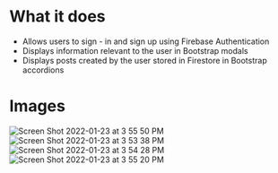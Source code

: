 # What it does

- Allows users to sign - in and sign up using Firebase Authentication
- Displays information relevant to the user in Bootstrap modals
- Displays posts created by the user stored in Firestore in Bootstrap accordions


# Images
![Screen Shot 2022-01-23 at 3 55 50 PM](https://user-images.githubusercontent.com/60019847/150697751-0e6bdd12-a4cf-46cb-b2a1-e8c5acf719cd.png)
![Screen Shot 2022-01-23 at 3 53 38 PM](https://user-images.githubusercontent.com/60019847/150697763-bc494a27-4d47-4d76-b54d-a400c380afd2.png)
![Screen Shot 2022-01-23 at 3 54 28 PM](https://user-images.githubusercontent.com/60019847/150697774-437a6920-8ba5-4584-acef-96205ef3fc3a.png)
![Screen Shot 2022-01-23 at 3 55 20 PM](https://user-images.githubusercontent.com/60019847/150697779-ab34c378-5e34-43a6-af21-da2d849fb788.png)
